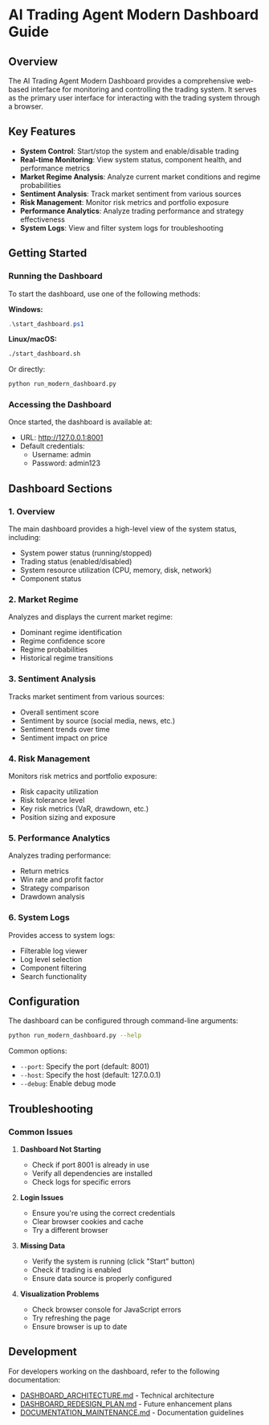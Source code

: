 # AI Trading Agent Modern Dashboard Guide

## Overview

The AI Trading Agent Modern Dashboard provides a comprehensive web-based interface for monitoring and controlling the trading system. It serves as the primary user interface for interacting with the trading system through a browser.

## Key Features

- **System Control**: Start/stop the system and enable/disable trading
- **Real-time Monitoring**: View system status, component health, and performance metrics
- **Market Regime Analysis**: Analyze current market conditions and regime probabilities
- **Sentiment Analysis**: Track market sentiment from various sources
- **Risk Management**: Monitor risk metrics and portfolio exposure
- **Performance Analytics**: Analyze trading performance and strategy effectiveness
- **System Logs**: View and filter system logs for troubleshooting

## Getting Started

### Running the Dashboard

To start the dashboard, use one of the following methods:

**Windows:**
```powershell
.\start_dashboard.ps1
```

**Linux/macOS:**
```bash
./start_dashboard.sh
```

Or directly:
```bash
python run_modern_dashboard.py
```

### Accessing the Dashboard

Once started, the dashboard is available at:
- URL: http://127.0.0.1:8001
- Default credentials:
  - Username: admin
  - Password: admin123

## Dashboard Sections

### 1. Overview
The main dashboard provides a high-level view of the system status, including:
- System power status (running/stopped)
- Trading status (enabled/disabled)
- System resource utilization (CPU, memory, disk, network)
- Component status

### 2. Market Regime
Analyzes and displays the current market regime:
- Dominant regime identification
- Regime confidence score
- Regime probabilities
- Historical regime transitions

### 3. Sentiment Analysis
Tracks market sentiment from various sources:
- Overall sentiment score
- Sentiment by source (social media, news, etc.)
- Sentiment trends over time
- Sentiment impact on price

### 4. Risk Management
Monitors risk metrics and portfolio exposure:
- Risk capacity utilization
- Risk tolerance level
- Key risk metrics (VaR, drawdown, etc.)
- Position sizing and exposure

### 5. Performance Analytics
Analyzes trading performance:
- Return metrics
- Win rate and profit factor
- Strategy comparison
- Drawdown analysis

### 6. System Logs
Provides access to system logs:
- Filterable log viewer
- Log level selection
- Component filtering
- Search functionality

## Configuration

The dashboard can be configured through command-line arguments:

```bash
python run_modern_dashboard.py --help
```

Common options:
- `--port`: Specify the port (default: 8001)
- `--host`: Specify the host (default: 127.0.0.1)
- `--debug`: Enable debug mode

## Troubleshooting

### Common Issues

1. **Dashboard Not Starting**
   - Check if port 8001 is already in use
   - Verify all dependencies are installed
   - Check logs for specific errors

2. **Login Issues**
   - Ensure you're using the correct credentials
   - Clear browser cookies and cache
   - Try a different browser

3. **Missing Data**
   - Verify the system is running (click "Start" button)
   - Check if trading is enabled
   - Ensure data source is properly configured

4. **Visualization Problems**
   - Check browser console for JavaScript errors
   - Try refreshing the page
   - Ensure browser is up to date

## Development

For developers working on the dashboard, refer to the following documentation:

- [DASHBOARD_ARCHITECTURE.md](DASHBOARD_ARCHITECTURE.md) - Technical architecture
- [DASHBOARD_REDESIGN_PLAN.md](DASHBOARD_REDESIGN_PLAN.md) - Future enhancement plans
- [DOCUMENTATION_MAINTENANCE.md](DOCUMENTATION_MAINTENANCE.md) - Documentation guidelines
